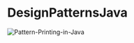 # DesignPatternsJava

![Pattern-Printing-in-Java](https://github.com/dipakd290/DesignPatternsJava/assets/82211273/b872fd52-224d-43e5-91e3-e91f9c528587)
